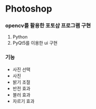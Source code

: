 # Photoshop
### opencv를 활용한 포토샵 프로그램 구현

1. Python
2. PyQt5를 이용한 ui 구현

### 기능
- 사진 선택
- 사진
- 밝기 조절
- 반전 효과
- 블러 효과
- 자르기 효과
